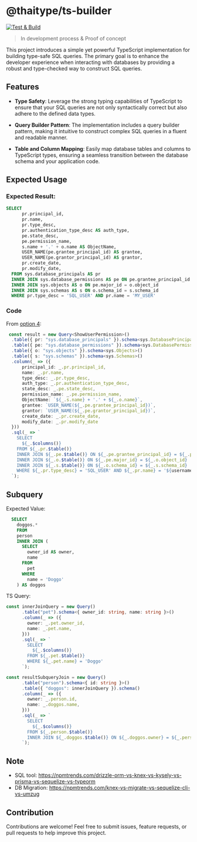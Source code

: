 # @thaitype/ts-builder

[![Test & Build](https://github.com/thaitype/sql-builder/actions/workflows/main.yml/badge.svg)](https://github.com/thaitype/sql-builder/actions/workflows/main.yml)

> In development process & Proof of concept

This project introduces a simple yet powerful TypeScript implementation for building type-safe SQL queries. The primary goal is to enhance the developer experience when interacting with databases by providing a robust and type-checked way to construct SQL queries.

## Features
- **Type Safety**: Leverage the strong typing capabilities of TypeScript to ensure that your SQL queries are not only syntactically correct but also adhere to the defined data types.

- **Query Builder Pattern**: The implementation includes a query builder pattern, making it intuitive to construct complex SQL queries in a fluent and readable manner.

- **Table and Column Mapping**: Easily map database tables and columns to TypeScript types, ensuring a seamless transition between the database schema and your application code.

## Expected Usage

### Expected Result: 

```sql
SELECT 
      pr.principal_id,
      pr.name,
      pr.type_desc,
      pr.authentication_type_desc AS auth_type,
      pe.state_desc,
      pe.permission_name,
      s.name + '.' + o.name AS ObjectName,
      USER_NAME(pe.grantee_principal_id) AS grantee,
      USER_NAME(pe.grantor_principal_id) AS grantor,
      pr.create_date,
      pr.modify_date,
  FROM sys.database_principals AS pr
  INNER JOIN sys.database_permissions AS pe ON pe.grantee_principal_id = pr.principal_id
  INNER JOIN sys.objects AS o ON pe.major_id = o.object_id
  INNER JOIN sys.schemas AS s ON o.schema_id = s.schema_id
  WHERE pr.type_desc = 'SQL_USER' AND pr.name = 'MY_USER'
```

### Code

From [option 4](src/option1.4s): 

```ts
 const result = new Query<ShowUserPermission>()
  .table({ pr: "sys.database_principals" }).schema<sys.DatabasePrincipals>()
  .table({ pe: "sys.database_permissions" }).schema<sys.DatabasePermissions>()
  .table({ o: "sys.objects" }).schema<sys.Objects>()
  .table({ s: "sys.schemas" }).schema<sys.Schemas>()
  .column(_ => ({
      principal_id: _.pr.principal_id,
      name: _.pr.name,
      type_desc: _.pr.type_desc,
      auth_type: _.pr.authentication_type_desc,
      state_desc: _.pe.state_desc,
      permission_name: _.pe.permission_name,
      ObjectName: `${_.s.name} + '.' + ${_.o.name}`,
      grantee: `USER_NAME(${_.pe.grantee_principal_id})`,
      grantor: `USER_NAME(${_.pe.grantor_principal_id})`,
      create_date: _.pr.create_date,
      modify_date: _.pr.modify_date
  }))
  .sql(_ => `
    SELECT 
      ${_.$columns()}
    FROM ${_.pr.$table()}
    INNER JOIN ${_.pe.$table()} ON ${_.pe.grantee_principal_id} = ${_.pr.principal_id}
    INNER JOIN ${_.o.$table()} ON ${_.pe.major_id} = ${_.o.object_id}
    INNER JOIN ${_.s.$table()} ON ${_.o.schema_id} = ${_.s.schema_id}
    WHERE ${_.pr.type_desc} = 'SQL_USER' AND ${_.pr.name} = '${username}'
  `);

```

## Subquery

Expected Value:

```sql
  SELECT
    doggos.*
    FROM
    person
    INNER JOIN (
      SELECT
        owner_id AS owner,
        name
      FROM
        pet
      WHERE
        name = 'Doggo'
    ) AS doggos 
```

TS Query:

```ts
const innerJoinQuery = new Query()
      .table("pet").schema<{ owner_id: string, name: string }>()
      .column(_ => ({
        owner: _.pet.owner_id,
        name: _.pet.name,
      }))
      .sql(_ => `
        SELECT
          ${_.$columns()}
        FROM ${_.pet.$table()}
        WHERE ${_.pet.name} = 'Doggo'
      `);

const resultSubqueryJoin = new Query()
      .table("person").schema<{ id: string }>()
      .table({ "doggos": innerJoinQuery }).schema()
      .column(_ => ({
        owner: _.person.id,
        name: _.doggos.name,
      }))
      .sql(_ => `
        SELECT
          ${_.$columns()}
        FROM ${_.person.$table()}
        INNER JOIN ${_.doggos.$table()} ON ${_.doggos.owner} = ${_.person.id}
      `);
```

## Note

- SQL tool: https://npmtrends.com/drizzle-orm-vs-knex-vs-kysely-vs-prisma-vs-sequelize-vs-typeorm
- DB Migration: https://npmtrends.com/knex-vs-migrate-vs-sequelize-cli-vs-umzug

## Contribution
Contributions are welcome! Feel free to submit issues, feature requests, or pull requests to help improve this project.